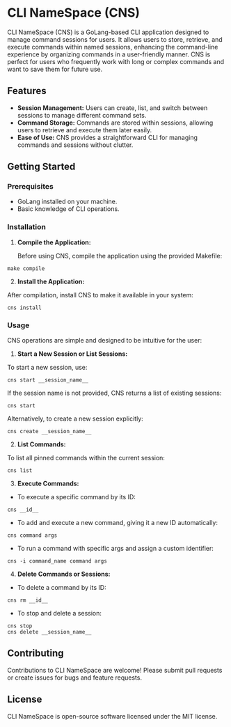 # CLI NameSpace (CNS)

CLI NameSpace (CNS) is a GoLang-based CLI application designed to manage command sessions for users. It allows users to store, retrieve, and execute commands within named sessions, enhancing the command-line experience by organizing commands in a user-friendly manner. CNS is perfect for users who frequently work with long or complex commands and want to save them for future use.

## Features

- **Session Management:** Users can create, list, and switch between sessions to manage different command sets.
- **Command Storage:** Commands are stored within sessions, allowing users to retrieve and execute them later easily.
- **Ease of Use:** CNS provides a straightforward CLI for managing commands and sessions without clutter.

## Getting Started

### Prerequisites

- GoLang installed on your machine.
- Basic knowledge of CLI operations.

### Installation

1. **Compile the Application:**

   Before using CNS, compile the application using the provided Makefile:

```shell
make compile
```

2. **Install the Application:**

After compilation, install CNS to make it available in your system:

```shell
cns install
```

### Usage

CNS operations are simple and designed to be intuitive for the user:

1. **Start a New Session or List Sessions:**

To start a new session, use:

```shell
cns start __session_name__
```

If the session name is not provided, CNS returns a list of existing sessions:

```shell
cns start
```

Alternatively, to create a new session explicitly:
```shell
cns create __session_name__
```

2. **List Commands:**

To list all pinned commands within the current session:

```shell
cns list
```

3. **Execute Commands:**

- To execute a specific command by its ID:

```shell
cns __id__
```

- To add and execute a new command, giving it a new ID automatically:

```shell
cns command args
```

- To run a command with specific args and assign a custom identifier:

```shell
cns -i command_name command args
```

4. **Delete Commands or Sessions:**

- To delete a command by its ID:

```shell
cns rm __id__
```

- To stop and delete a session:

```shell
cns stop
cns delete __session_name__
```

## Contributing

Contributions to CLI NameSpace are welcome! Please submit pull requests or create issues for bugs and feature requests.

## License

CLI NameSpace is open-source software licensed under the MIT license.
